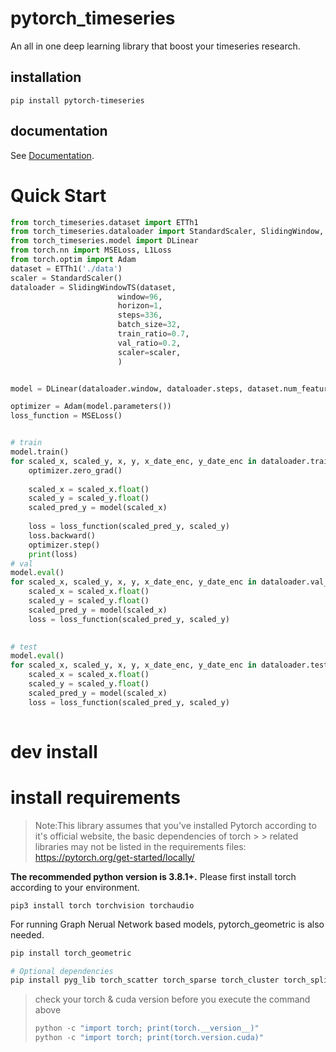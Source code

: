 # pytorch_timeseries
An all in one deep learning library that boost your timeseries research.

## installation
```
pip install pytorch-timeseries
```

## documentation
See [Documentation](https://pytorch-timeseries.readthedocs.io/en/latest/).

# Quick Start

```python
from torch_timeseries.dataset import ETTh1
from torch_timeseries.dataloader import StandardScaler, SlidingWindow, SlidingWindowTS
from torch_timeseries.model import DLinear
from torch.nn import MSELoss, L1Loss
from torch.optim import Adam
dataset = ETTh1('./data')
scaler = StandardScaler()
dataloader = SlidingWindowTS(dataset, 
                        window=96,
                        horizon=1,
                        steps=336,
                        batch_size=32, 
                        train_ratio=0.7, 
                        val_ratio=0.2, 
                        scaler=scaler,
                        )


model = DLinear(dataloader.window, dataloader.steps, dataset.num_features, individual= True)

optimizer = Adam(model.parameters())
loss_function = MSELoss()


# train
model.train()
for scaled_x, scaled_y, x, y, x_date_enc, y_date_enc in dataloader.train_loader:
    optimizer.zero_grad()
    
    scaled_x = scaled_x.float()
    scaled_y = scaled_y.float()
    scaled_pred_y = model(scaled_x) 
    
    loss = loss_function(scaled_pred_y, scaled_y)
    loss.backward()
    optimizer.step()
    print(loss)
# val
model.eval()
for scaled_x, scaled_y, x, y, x_date_enc, y_date_enc in dataloader.val_loader:
    scaled_x = scaled_x.float()
    scaled_y = scaled_y.float()
    scaled_pred_y = model(scaled_x) 
    loss = loss_function(scaled_pred_y, scaled_y)
    

# test
model.eval()
for scaled_x, scaled_y, x, y, x_date_enc, y_date_enc in dataloader.test_loader:
    scaled_x = scaled_x.float()
    scaled_y = scaled_y.float()
    scaled_pred_y = model(scaled_x) 
    loss = loss_function(scaled_pred_y, scaled_y)
    

```



# dev install 

# install requirements
> Note:This library assumes that you've installed Pytorch according to it's official website, the basic dependencies of torch > > related libraries may not be listed in the requirements files:
https://pytorch.org/get-started/locally/

**The recommended python version is 3.8.1+.**
Please first install torch according to your environment.
```
pip3 install torch torchvision torchaudio
```

For running Graph Nerual Network based models, pytorch_geometric is also needed.

```python
pip install torch_geometric

# Optional dependencies
pip install pyg_lib torch_scatter torch_sparse torch_cluster torch_spline_conv -f https://data.pyg.org/whl/torch-2.0.0+cu118.html
```

>check your torch & cuda version before you execute the command above
>```python
>python -c "import torch; print(torch.__version__)"
>python -c "import torch; print(torch.version.cuda)"
>```
